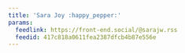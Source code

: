```yaml
---
title: 'Sara Joy :happy_pepper:'
params:
  feedlink: https://front-end.social/@sarajw.rss
  feedid: 417c818a0611fea2387dfcb4b87e556e
---
```

